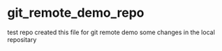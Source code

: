 # git_remote_demo_repo
test repo
created this file for git remote demo
some changes in the local repositary
